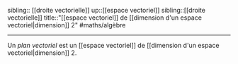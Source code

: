 sibling:: [[droite vectorielle]]
up::[[espace vectoriel]]
sibling::[[droite vectorielle]]
title::"[[espace vectoriel]] de [[dimension d'un espace vectoriel|dimension]] 2"
#maths/algèbre

----
Un _plan vectoriel_ est un [[espace vectoriel]] de [[dimension d'un espace vectoriel|dimension]] 2.
